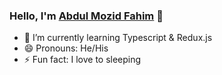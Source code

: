 ### Hello, I'm <a href="abdul-mozid-fahim.netlify.app">Abdul Mozid Fahim</a> 👋

- 🌱 I’m currently learning Typescript & Redux.js
- 😄 Pronouns: He/His
- ⚡ Fun fact: I love to sleeping

<img href="https://github-readme-stats.vercel.app/api?username=AMFahim&&show_icon=true&title_color=ffffff&icon_color=bb2acf&text_color=daf7dc&bg_color=151515">

